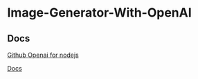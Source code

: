 # Image-Generator-With-OpenAI
## Docs
[Github Openai for nodejs](https://github.com/openai/openai-node)

[Docs](https://beta.openai.com/docs/guides/images)